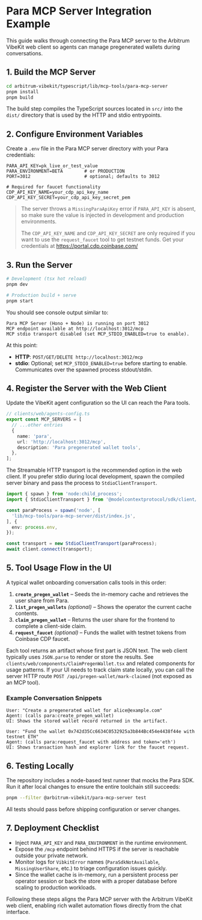 # Para MCP Server Integration Example

This guide walks through connecting the Para MCP server to the Arbitrum VibeKit web client so agents can manage pregenerated wallets during conversations.

## 1. Build the MCP Server

```bash
cd arbitrum-vibekit/typescript/lib/mcp-tools/para-mcp-server
pnpm install
pnpm build
```

The build step compiles the TypeScript sources located in `src/` into the `dist/` directory that is used by the HTTP and stdio entrypoints.

## 2. Configure Environment Variables

Create a `.env` file in the Para MCP server directory with your Para credentials:

```env
PARA_API_KEY=pk_live_or_test_value
PARA_ENVIRONMENT=BETA        # or PRODUCTION
PORT=3012                    # optional; defaults to 3012

# Required for faucet functionality
CDP_API_KEY_NAME=your_cdp_api_key_name
CDP_API_KEY_SECRET=your_cdp_api_key_secret_pem
```

> The server throws a `MissingParaApiKey` error if `PARA_API_KEY` is absent, so make sure the value is injected in development and production environments.
> 
> The `CDP_API_KEY_NAME` and `CDP_API_KEY_SECRET` are only required if you want to use the `request_faucet` tool to get testnet funds. Get your credentials at https://portal.cdp.coinbase.com/

## 3. Run the Server

```bash
# Development (tsx hot reload)
pnpm dev

# Production build + serve
pnpm start
```

You should see console output similar to:
```
Para MCP Server (Hono + Node) is running on port 3012
MCP endpoint available at http://localhost:3012/mcp
MCP stdio transport disabled (set MCP_STDIO_ENABLED=true to enable).
```

At this point:
- **HTTP**: `POST/GET/DELETE http://localhost:3012/mcp`
- **stdio**: Optional; set `MCP_STDIO_ENABLED=true` before starting to enable. Communicates over the spawned process stdout/stdin.

## 4. Register the Server with the Web Client

Update the VibeKit agent configuration so the UI can reach the Para tools.

```typescript
// clients/web/agents-config.ts
export const MCP_SERVERS = [
  // ...other entries
  {
    name: 'para',
    url: 'http://localhost:3012/mcp',
    description: 'Para pregenerated wallet tools',
  },
];
```

The Streamable HTTP transport is the recommended option in the web client. If you prefer stdio during local development, spawn the compiled server binary and pass the process to `StdioClientTransport`.

```typescript
import { spawn } from 'node:child_process';
import { StdioClientTransport } from '@modelcontextprotocol/sdk/client/stdio.js';

const paraProcess = spawn('node', [
  'lib/mcp-tools/para-mcp-server/dist/index.js',
], {
  env: process.env,
});

const transport = new StdioClientTransport(paraProcess);
await client.connect(transport);
```

## 5. Tool Usage Flow in the UI

A typical wallet onboarding conversation calls tools in this order:

1. **`create_pregen_wallet`** – Seeds the in-memory cache and retrieves the user share from Para.
2. **`list_pregen_wallets`** *(optional)* – Shows the operator the current cache contents.
3. **`claim_pregen_wallet`** – Returns the user share for the frontend to complete a client-side claim.
4. **`request_faucet`** *(optional)* – Funds the wallet with testnet tokens from Coinbase CDP faucet.

Each tool returns an artifact whose first part is JSON text. The web client typically uses `JSON.parse` to render or store the results. See `clients/web/components/ClaimPregenWallet.tsx` and related components for usage patterns. If your UI needs to track claim state locally, you can call the server HTTP route `POST /api/pregen-wallet/mark-claimed` (not exposed as an MCP tool).

### Example Conversation Snippets
```
User: "Create a pregenerated wallet for alice@example.com"
Agent: (calls para:create_pregen_wallet)
UI: Shows the stored wallet record returned in the artifact.

User: "Fund the wallet 0x742d35Cc6634C0532925a3b844Bc454e4438f44e with testnet ETH"
Agent: (calls para:request_faucet with address and token='eth')
UI: Shows transaction hash and explorer link for the faucet request.
```

## 6. Testing Locally

The repository includes a node-based test runner that mocks the Para SDK. Run it after local changes to ensure the entire toolchain still succeeds:

```bash
pnpm --filter @arbitrum-vibekit/para-mcp-server test
```

All tests should pass before shipping configuration or server changes.

## 7. Deployment Checklist

- Inject `PARA_API_KEY` and `PARA_ENVIRONMENT` in the runtime environment.
- Expose the `/mcp` endpoint behind HTTPS if the server is reachable outside your private network.
- Monitor logs for `VibkitError` names (`ParaSdkNotAvailable`, `MissingUserShare`, etc.) to triage configuration issues quickly.
- Since the wallet cache is in-memory, run a persistent process per operator session or back the store with a proper database before scaling to production workloads.

Following these steps aligns the Para MCP server with the Arbitrum VibeKit web client, enabling rich wallet automation flows directly from the chat interface.
